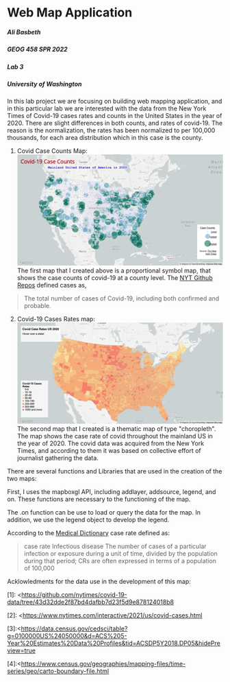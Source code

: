 
# Web Map Application

##### Ali Basbeth
##### GEOG 458 SPR 2022
##### Lab 3
##### University of Washington


In this lab project we are focusing on building web mapping application, and in this particular lab we are interested with the data from the New York Times of Covid-19 cases rates and counts in the United States in the year of 2020. There are slight differences in both counts, and rates of covid-19. The reason is the normalization, the rates has been normalized to per 100,000 thousands, for each area distribution which in this case is the county. 

1. Covid Case Counts Map:
![Fisrt Map](/img/counts.png)
The first map that I created above is a proportional symbol map, that shows the case counts of covid-19 at a county level. The [NYT Github Repos](https://github.com/nytimes/covid-19-data/tree/43d32dde2f87bd4dafbb7d23f5d9e878124018b8) defined cases as,
>The total number of cases of Covid-19, including both confirmed and probable.


2. Covid-19 Cases Rates map:
![Second Map](/img/rates.png)
The second map that I created is a thematic map of type "choropleth". The map shows the case rate of covid throughout the mainland US in the year of 2020. The covid data was acquired from the New York Times, and according to them it was based on collective effort of journalist gathering the data. 

There are several functions and Libraries that are used in the creation of the two maps:

First, I uses the mapboxgl API, including addlayer, addsource, legend, and on. These functions are necessary to the functioning of the map.

The .on function can be use to load or query the data for the map. In addition, we use the legend object to develop the legend. 

According to the [Medical Dictionary](https://medical-dictionary.thefreedictionary.com/case+rate) case rate defined as:
> case rate Infectious disease The number of cases of a particular infection or exposure during a unit of time, divided by the population during that period; CRs are often expressed in terms of a population of 100,000


Acklowledments for the data use in the development of this map: 

[1]: <https://github.com/nytimes/covid-19-data/tree/43d32dde2f87bd4dafbb7d23f5d9e878124018b8

[2]: <https://www.nytimes.com/interactive/2021/us/covid-cases.html

[3]:<https://data.census.gov/cedsci/table?g=0100000US%24050000&d=ACS%205-Year%20Estimates%20Data%20Profiles&tid=ACSDP5Y2018.DP05&hidePreview=true

[4]:<https://www.census.gov/geographies/mapping-files/time-series/geo/carto-boundary-file.html
